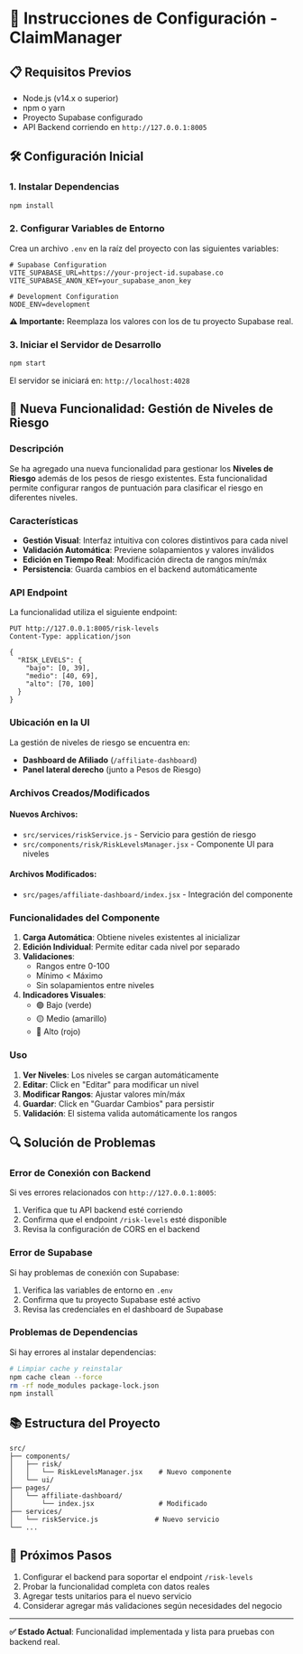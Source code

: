 # 🚀 Instrucciones de Configuración - ClaimManager

## 📋 Requisitos Previos

- Node.js (v14.x o superior)
- npm o yarn
- Proyecto Supabase configurado
- API Backend corriendo en `http://127.0.0.1:8005`

## 🛠️ Configuración Inicial

### 1. Instalar Dependencias

```bash
npm install
```

### 2. Configurar Variables de Entorno

Crea un archivo `.env` en la raíz del proyecto con las siguientes variables:

```env
# Supabase Configuration
VITE_SUPABASE_URL=https://your-project-id.supabase.co
VITE_SUPABASE_ANON_KEY=your_supabase_anon_key

# Development Configuration
NODE_ENV=development
```

**⚠️ Importante:** Reemplaza los valores con los de tu proyecto Supabase real.

### 3. Iniciar el Servidor de Desarrollo

```bash
npm start
```

El servidor se iniciará en: `http://localhost:4028`

## 🔧 Nueva Funcionalidad: Gestión de Niveles de Riesgo

### Descripción

Se ha agregado una nueva funcionalidad para gestionar los **Niveles de Riesgo** además de los pesos de riesgo existentes. Esta funcionalidad permite configurar rangos de puntuación para clasificar el riesgo en diferentes niveles.

### Características

- **Gestión Visual**: Interfaz intuitiva con colores distintivos para cada nivel
- **Validación Automática**: Previene solapamientos y valores inválidos
- **Edición en Tiempo Real**: Modificación directa de rangos mín/máx
- **Persistencia**: Guarda cambios en el backend automáticamente

### API Endpoint

La funcionalidad utiliza el siguiente endpoint:

```http
PUT http://127.0.0.1:8005/risk-levels
Content-Type: application/json

{
  "RISK_LEVELS": {
    "bajo": [0, 39],
    "medio": [40, 69], 
    "alto": [70, 100]
  }
}
```

### Ubicación en la UI

La gestión de niveles de riesgo se encuentra en:
- **Dashboard de Afiliado** (`/affiliate-dashboard`)
- **Panel lateral derecho** (junto a Pesos de Riesgo)

### Archivos Creados/Modificados

#### Nuevos Archivos:
- `src/services/riskService.js` - Servicio para gestión de riesgo
- `src/components/risk/RiskLevelsManager.jsx` - Componente UI para niveles

#### Archivos Modificados:
- `src/pages/affiliate-dashboard/index.jsx` - Integración del componente

### Funcionalidades del Componente

1. **Carga Automática**: Obtiene niveles existentes al inicializar
2. **Edición Individual**: Permite editar cada nivel por separado
3. **Validaciones**:
   - Rangos entre 0-100
   - Mínimo < Máximo
   - Sin solapamientos entre niveles
4. **Indicadores Visuales**:
   - 🟢 Bajo (verde)
   - 🟡 Medio (amarillo)
   - 🔴 Alto (rojo)

### Uso

1. **Ver Niveles**: Los niveles se cargan automáticamente
2. **Editar**: Click en "Editar" para modificar un nivel
3. **Modificar Rangos**: Ajustar valores mín/máx
4. **Guardar**: Click en "Guardar Cambios" para persistir
5. **Validación**: El sistema valida automáticamente los rangos

## 🔍 Solución de Problemas

### Error de Conexión con Backend

Si ves errores relacionados con `http://127.0.0.1:8005`:

1. Verifica que tu API backend esté corriendo
2. Confirma que el endpoint `/risk-levels` esté disponible
3. Revisa la configuración de CORS en el backend

### Error de Supabase

Si hay problemas de conexión con Supabase:

1. Verifica las variables de entorno en `.env`
2. Confirma que tu proyecto Supabase esté activo
3. Revisa las credenciales en el dashboard de Supabase

### Problemas de Dependencias

Si hay errores al instalar dependencias:

```bash
# Limpiar cache y reinstalar
npm cache clean --force
rm -rf node_modules package-lock.json
npm install
```

## 📚 Estructura del Proyecto

```
src/
├── components/
│   ├── risk/
│   │   └── RiskLevelsManager.jsx    # Nuevo componente
│   └── ui/
├── pages/
│   └── affiliate-dashboard/
│       └── index.jsx                # Modificado
├── services/
│   └── riskService.js              # Nuevo servicio
└── ...
```

## 🎯 Próximos Pasos

1. Configurar el backend para soportar el endpoint `/risk-levels`
2. Probar la funcionalidad completa con datos reales
3. Agregar tests unitarios para el nuevo servicio
4. Considerar agregar más validaciones según necesidades del negocio

---

**✅ Estado Actual**: Funcionalidad implementada y lista para pruebas con backend real.
